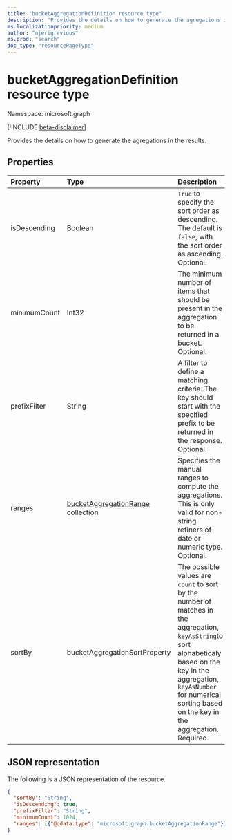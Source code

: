 ```yaml
---
title: "bucketAggregationDefinition resource type"
description: "Provides the details on how to generate the agregations in the results"
ms.localizationpriority: medium
author: "njerigrevious"
ms.prod: "search"
doc_type: "resourcePageType"
---
```


# bucketAggregationDefinition resource type

Namespace: microsoft.graph

[!INCLUDE [beta-disclaimer](../../includes/beta-disclaimer.md)]

Provides the details on how to generate the agregations in the results.

## Properties

| Property     | Type        | Description |
|:-------------|:------------|:------------|
|isDescending|Boolean|`True` to specify the sort order as descending. The default is `false`, with the sort order as ascending. Optional.|
|minimumCount|Int32|The minimum number of items that should be present in the aggregation to be returned in a bucket. Optional.|
|prefixFilter|String|A filter to define a matching criteria. The key should start with the specified prefix to be returned in the response. Optional.|
|ranges|[bucketAggregationRange](bucketaggregationrange.md) collection|Specifies the manual ranges to compute the aggregations. This is only valid for non-string refiners of date or numeric type. Optional.|
|sortBy|bucketAggregationSortProperty| The possible values are `count` to sort by the number of matches in the aggregation, `keyAsString`to sort alphabeticaly based on the key in the aggregation, `keyAsNumber` for numerical sorting based on the key in the aggregation. Required.

## JSON representation

The following is a JSON representation of the resource.

<!-- {
  "blockType": "resource",
  "optionalProperties": [

  ],
  "@odata.type": "microsoft.graph.bucketAggregationDefinition",
  "baseType": null
}-->

```json
{
  "sortBy": "String",
  "isDescending": true,
  "prefixFilter": "String",
  "minimumCount": 1024,
  "ranges": [{"@odata.type": "microsoft.graph.bucketAggregationRange"}]
}
```

<!-- uuid: 16cd6b66-4b1a-43a1-adaf-3a886856ed98
2019-02-04 14:57:30 UTC -->
<!-- {
  "type": "#page.annotation",
  "description": "sortProperty resource",
  "keywords": "",
  "section": "documentation",
  "tocPath": ""
}-->